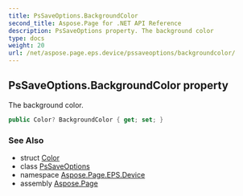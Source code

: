```yaml
---
title: PsSaveOptions.BackgroundColor
second_title: Aspose.Page for .NET API Reference
description: PsSaveOptions property. The background color
type: docs
weight: 20
url: /net/aspose.page.eps.device/pssaveoptions/backgroundcolor/
---
```

## PsSaveOptions.BackgroundColor property

The background color.

```csharp
public Color? BackgroundColor { get; set; }
```

### See Also

* struct [Color](../../../aspose.page.drawing/color/)
* class [PsSaveOptions](../)
* namespace [Aspose.Page.EPS.Device](../../pssaveoptions/)
* assembly [Aspose.Page](../../../)


